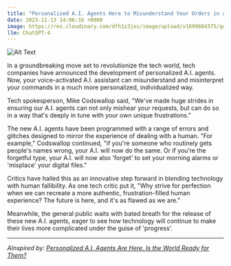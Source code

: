 ```yaml
---
title: "Personalized A.I. Agents Here to Misunderstand Your Orders in a More Personal Way "
date: 2023-11-13 14:06:16 +0000
image: https://res.cloudinary.com/dfh1z3jos/image/upload/v1699884375/qdgwvexcz7dokmayuvri.png
llm: ChatGPT-4
---
```

![Alt Text](https://res.cloudinary.com/dfh1z3jos/image/upload/v1699884375/qdgwvexcz7dokmayuvri.png "A group of diverse individuals wearing perplexed expressions stand in a modern, futuristic kitchen, each interacting with their own personalized A.I. agent. The agents, in the form of sleek, anthropomorphic robots, are surrounded by floating holographic screens displaying various confused emojis as they attempt to decipher their owners' requests. The scene is captured in a bright, colorful and whimsical photographic style.")


In a groundbreaking move set to revolutionize the tech world, tech companies have announced the development of personalized A.I. agents. Now, your voice-activated A.I. assistant can misunderstand and misinterpret your commands in a much more personalized, individualized way.

Tech spokesperson, Mike Codswallop said, "We've made huge strides in ensuring our A.I. agents can not only mishear your requests, but can do so in a way that's deeply in tune with your own unique frustrations."

The new A.I. agents have been programmed with a range of errors and glitches designed to mirror the experience of dealing with a human. "For example," Codswallop continued, "if you're someone who routinely gets people's names wrong, your A.I. will now do the same. Or if you’re the forgetful type, your A.I. will now also 'forget' to set your morning alarms or 'misplace' your digital files."

Critics have hailed this as an innovative step forward in blending technology with human fallibility. As one tech critic put it, "Why strive for perfection when we can recreate a more authentic, frustration-filled human experience? The future is here, and it's as flawed as we are."

Meanwhile, the general public waits with bated breath for the release of these new A.I. agents, eager to see how technology will continue to make their lives more complicated under the guise of 'progress'.

---
*AInspired by: [Personalized A.I. Agents Are Here. Is the World Ready for Them?](https://www.nytimes.com/2023/11/10/technology/personalized-ai-agents.html)*
